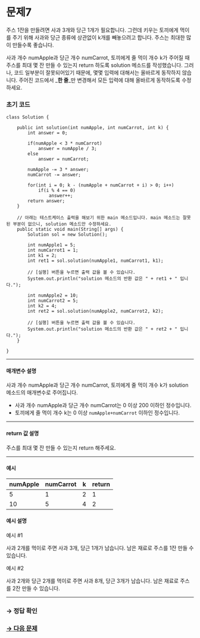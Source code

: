 # 문제7

주스 1잔을 만들려면 사과 3개와 당근 1개가 필요합니다. 그런데 키우는 토끼에게 먹이를 주기 위해 사과와 당근 종류에 상관없이 k개를 빼놓으려고 합니다. 주스는 최대한 많이 만들수록 좋습니다.

사과 개수 numApple과 당근 개수 numCarrot, 토끼에게 줄 먹이 개수 k가 주어질 때 주스를 최대 몇 잔 만들 수 있는지 return 하도록 solution 메소드를 작성했습니다. 그러나, 코드 일부분이 잘못되어있기 때문에, 몇몇 입력에 대해서는 올바르게 동작하지 않습니다. 주어진 코드에서 _**한 줄**_만 변경해서 모든 입력에 대해 올바르게 동작하도록 수정하세요.

### 초기 코드

```
class Solution {

    public int solution(int numApple, int numCarrot, int k) {
        int answer = 0;
        
        if(numApple < 3 * numCarrot)
            answer = numApple / 3;
        else
            answer = numCarrot;
        
        numApple -= 3 * answer;
        numCarrot -= answer;

        for(int i = 0; k - (numApple + numCarrot + i) > 0; i++)
            if(i % 4 == 0)
                answer++;
        return answer;
    }
    
    // 아래는 테스트케이스 출력을 해보기 위한 main 메소드입니다. main 메소드는 잘못된 부분이 없으니, solution 메소드만 수정하세요.
    public static void main(String[] args) {
        Solution sol = new Solution();
        
        int numApple1 = 5;
        int numCarrot1 = 1;
        int k1 = 2;
        int ret1 = sol.solution(numApple1, numCarrot1, k1);
        
        // [실행] 버튼을 누르면 출력 값을 볼 수 있습니다.
        System.out.println("solution 메소드의 반환 값은 " + ret1 + " 입니다.");
        
        int numApple2 = 10;
        int numCarrot2 = 5;
        int k2 = 4;
        int ret2 = sol.solution(numApple2, numCarrot2, k2);
        
        // [실행] 버튼을 누르면 출력 값을 볼 수 있습니다.
        System.out.println("solution 메소드의 반환 값은 " + ret2 + " 입니다.");
    }

}
```

---

#### 매개변수 설명
사과 개수 numApple과 당근 개수 numCarrot, 토끼에게 줄 먹이 개수 k가 solution 메소드의 매개변수로 주어집니다.

* 사과 개수 numApple과 당근 개수 numCarrot는 0 이상 200 이하인 정수입니다.
* 토끼에게 줄 먹이 개수 k는 0 이상 `numApple+numCarrot` 이하인 정수입니다.

---

#### return 값 설명
주스를 최대 몇 잔 만들 수 있는지 return 해주세요.

---

#### 예시

| numApple | numCarrot | k | return |
|----|---|---|--------|
| 5  | 1 | 2 | 1  	|
| 10 | 5 | 4 | 2  	|

#### 예시 설명

예시 #1

사과 2개를 먹이로 주면 사과 3개, 당근 1개가 남습니다. 남은 재료로 주스를 1잔 만들 수 있습니다.

예시 #2

사과 2개와 당근 2개를 먹이로 주면 사과 8개, 당근 3개가 남습니다. 남은 재료로 주스를 2잔 만들 수 있습니다.

---

### → 정답 확인

### [→ 다음 문제](https://github.com/tnehf18/cosPro/blob/main/java/ex_2nd/ex_2nd_03/no_08/desc_08.md "cosPro 2급 Java 3차 8번 문제")
